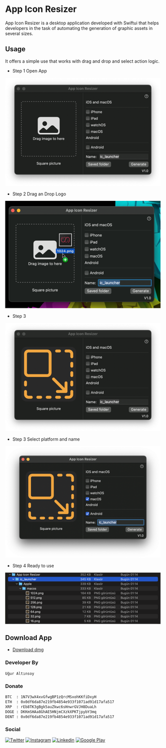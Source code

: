 
# App Icon Resizer
App Icon Resizer is a desktop application developed with Swiftui that helps developers in the task of automating the generation of graphic assets in several sizes.

## Usage
It offers a simple use that works with drag and drop and select action logic.
- Step 1 Open App
<img width="500" src="./Image/screen_1.png" />

- Step 2 Drag an Drop Logo 
<img width="500" src="./Image/screen_4.png" />

- Step 3 
<img width="500" src="./Image/screen_2.png" />

- Step 3 Select platform and name 
<img width="500" src="./Image/screen_3.png" />

- Step 4 Ready to use 
<img width="500" src="./Image/screen_5.png" />

## Download App
- [Download dmg](https://github.com/uguraltinsoy/AppIconResizer/raw/main/AppIconResizer%20V1.0.dmg)


### Developer By
```
Uğur Altınsoy
```
### Donate
```
BTC  : 1N7V3wX4xvGfwgBP1zQrcMSxohKKfiDxyH
ETH  : 0x0df6da87e219fb4854e933f1071ad91d17afa517
XRP  : rEb8TK3gBgk5auZkwc6sHnwrGVJH8DuaLh
DOGE : DKKmSHAa8GhAE5HNjmCXzkXPKTjpybY3mq
DENT : 0x0df6da87e219fb4854e933f1071ad91d17afa517
```

### Social
[![Twitter](https://img.shields.io/badge/twitter-%231DA1F2.svg?&style=for-the-badge&logo=twitter&logoColor=white)](https://twitter.com/uguraltnsy)
[![Instagram](https://img.shields.io/badge/instagram-%23E4405F.svg?&style=for-the-badge&logo=instagram&logoColor=white)](https://www.instagram.com/ugur.altnsy)
[![Linkedin](https://img.shields.io/badge/linkedin-%230077B5.svg?&style=for-the-badge&logo=linkedin&logoColor=white)](https://www.linkedin.com/in/uğur-altınsoy/)
[![Google Play](https://img.shields.io/badge/Google%20Play-414141?logo=google-play&logoColor=white&style=for-the-badge)](https://play.google.com/store/apps/developer?id=DeepLab&hl=tr)
